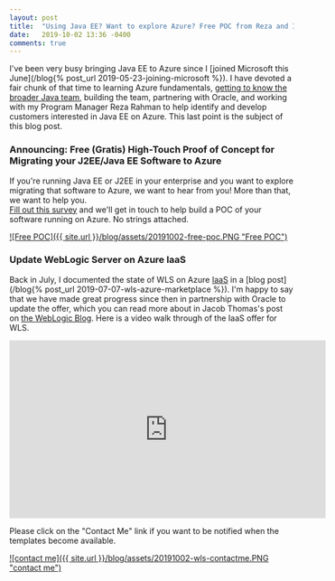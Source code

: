 ```yaml
---
layout: post
title:  "Using Java EE? Want to explore Azure? Free POC from Reza and I"
date:   2019-10-02 13:36 -0400
comments: true
---
```


I've been very busy bringing Java EE to Azure since I [joined Microsoft this June](/blog{% post_url 2019-05-23-joining-microsoft %}).  I have devoted a fair chunk of that time to learning Azure fundamentals, [getting to know the broader Java team](https://blogs.microsoft.com/blog/2019/08/19/microsoft-acquires-jclarity-to-help-optimize-java-workloads-on-azure/), building the team, partnering with Oracle, and working with my Program Manager Reza Rahman to help identify and develop customers interested in Java EE on Azure.  This last point is the subject of this blog post.

### Announcing: Free (Gratis) High-Touch Proof of Concept for Migrating your J2EE/Java EE Software to Azure

If you're running Java EE or J2EE in your enterprise and you want to
explore migrating that software to Azure, we want to hear from you!
More than that, we want to help you.  
[Fill out this survey](https://microsoft.qualtrics.com/jfe/form/SV_0OCM4TNkiQC4scJ) and
we'll get in touch to help build a POC of your software running on Azure.  No strings attached.

[![Free POC]({{ site.url }}/blog/assets/20191002-free-poc.PNG "Free POC")](https://microsoft.qualtrics.com/jfe/form/SV_0OCM4TNkiQC4scJ)

### Update WebLogic Server on Azure IaaS

Back in July, I documented the state of WLS on Azure [IaaS](https://aka.ms/NISTSays) in a [blog post](/blog{% post_url 2019-07-07-wls-azure-marketplace %}).  I'm happy to say that we have made great progress since then in partnership with Oracle to update the offer, which you can read more about in Jacob Thomas's post on [the WebLogic Blog](https://blogs.oracle.com/weblogicserver/oracle-weblogic-server-on-microsoft-azure-iaas).  Here is a video walk through of the IaaS offer for WLS.

<iframe width="560" height="315" src="https://www.youtube.com/embed/m7evI4lObcI" frameborder="0" allow="accelerometer; autoplay; encrypted-media; gyroscope; picture-in-picture" allowfullscreen></iframe>

Please click on the "Contact Me" link if you want to be notified when
the templates become available.

[![contact me]({{ site.url }}/blog/assets/20191002-wls-contactme.PNG "contact me")](https://aka.ms/azurewls)

&nbsp;
&nbsp;
&nbsp;
&nbsp;
&nbsp;
&nbsp;
&nbsp;
&nbsp;
&nbsp;
&nbsp;
&nbsp;
&nbsp;
&nbsp;
&nbsp;
&nbsp;
&nbsp;
&nbsp;
&nbsp;
&nbsp;


